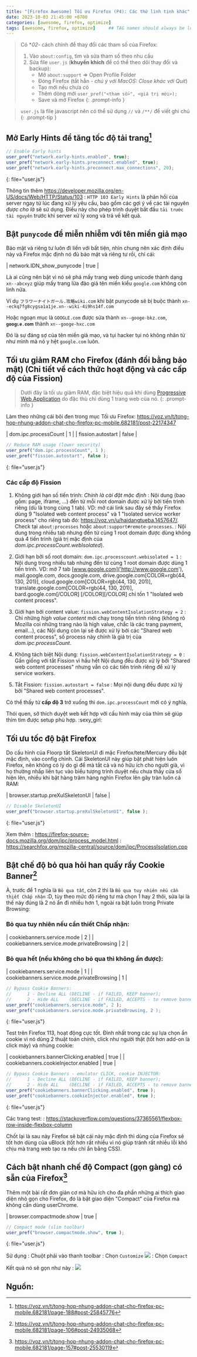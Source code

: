 ```yaml
---
title: "[Firefox Awesome] Tối ưu Firefox (P4): Các thứ linh tinh khác"
date: 2023-10-03 21:45:00 +0700
categories: [awesome, firefox, optimize]
tags: [awesome, firefox, optimize]     ## TAG names should always be lowercase
---
```

> Có **02*- cách chính để thay đổi các tham số của Firefox:
> 1. Vào `about:config`, tìm và sửa tham số theo nhu cầu
> 2. Sửa file `user.js` (**khuyến khích** để có thể theo dõi thay đổi và backup):
>       + Mở `about:support` => Open Profile Folder
>       + Đóng Firefox (tắt hẳn - _chú ý với MacOS: Close khác với Quit_)
>       + Tạo mới nếu chưa có
>       + Thêm dòng mới `user_pref("<tham số>", <giá trị mới>);`
>       + Save và mở Firefox
{: .prompt-info }

> `user.js` là file javascript nên có thể sử dụng `//` và `/**/` để viết ghi chú
{: .prompt-tip }

## Mở Early Hints để tăng tốc độ tải trang[^fn-nth-1]

```javascript
// Enable Early hints
user_pref("network.early-hints.enabled", true);
user_pref("network.early-hints.preconnect.enabled", true);
user_pref("network.early-hints.preconnect.max_connections", 20);
```
{: file="user.js"}

Thông tin thêm <https://developer.mozilla.org/en-US/docs/Web/HTTP/Status/103>
: `HTTP 103 Early Hints` là phản hồi của server ngay từ lúc đang xử lý yêu cầu, bao gồm các gợi ý về các tài nguyên _được cho là_ sẽ sử dụng. Điều này cho phép trình duyệt bắt đầu `tải trước tài nguyên` trước khi server xử lý xong và trả về kết quả.

## Bật `punycode` để miễn nhiễm với tên miền giả mạo

Bảo mật và riêng tư luôn đi liền với bất tiện, nhìn chung nên xác định điều này và Firefox mặc định nó đủ bảo mật và riêng tư rồi, chỉ cái:


| network.IDN_show_punycode | true |

Là ai cũng nên bật vì nó sẽ phá mấy trang web dùng unicode thành dạng `xn--abcxyz` giúp mấy trang lừa đảo giả tên miền kiểu `google.com` không còn linh nữa.

Ví dụ `フラワーナイトガール.攻略wiki.com` khi bật punycode sẽ bị buộc thành `xn--eckq7fg8cygsa1a1je.xn--wiki-4i9hs14f.com`

Hoặc ngoạn mục là `GOOGᒪE.com` được sửa thành `xn--googe-bkz.com`, `𝐠𝐨𝐨𝐠ʟ𝐞.𝐜𝐨𝐦` thành `xn--googe-hxc.com`

Đó là sự đáng sợ của tên miền giả mạo, và tụi hacker tụi nó không nhân từ như mình mà nó y hệt `google.com` luôn.

##  Tối ưu giảm RAM cho Firefox (đánh đổi bằng bảo mật) (Chi tiết về cách thức hoạt động và các cấp độ của Fission)

> Dưới đây là tối ưu giảm RAM, đặc biệt hiệu quả khi dùng [Progressive Web Application](https://voz.vn/t/tong-hop-nhung-addon-chat-cho-firefox-pc-mobile.682181/post-24276732) do đặc thù chỉ dùng 1 trang web của nó.
{: .prompt-info }

Làm theo những cái bôi đen trong mục Tối ưu Firefox: <https://voz.vn/t/tong-hop-nhung-addon-chat-cho-firefox-pc-mobile.682181/post-22174347>

| dom.ipc.processCount | 1 |
| fission.autostart | false |

```javascript
// Reduce RAM usage (lower security)
user_pref("dom.ipc.processCount", 1 );
user_pref("fission.autostart", false );
```
{: file="user.js"}

### Các cấp độ Fission

1. Không giới hạn số tiến trình: *Chính là cài đặt mặc định*
: Nội dung (bao gồm: page, iframe, ...) đến từ mỗi root domain được xử lý bởi tiến trình riêng (dù là trong cùng 1 tab). VD: mở cái link sau đây sẽ thấy Firefox dùng 9 "Isolated web content process" và 1 "Isolated service worker process" cho riêng tab đó: <https://voz.vn/u/haidangtueba.1457647/>. Check tại `about:processes` hoặc `about:support#remote-processes`.
: Nội dung trong nhiều tab nhưng đến từ cùng 1 root domain được dùng không quá 4 tiến trình (giá trị mặc định của *dom.ipc.processCount.webIsolated*).

2. Giới hạn bởi số root domain: `dom.ipc.processcount.webisolated = 1`
: Nội dung trong nhiều tab nhưng đến từ cùng 1 root domain được dùng 1 tiến trình. VD: mở 7 tab [www.google.com]('http://www.google.com'), mail.google.com, docs.google.com, drive.google.com[COLOR=rgb(44, 130, 201)], cloud.google.com[COLOR=rgb(44, 130, 201)], translate.google.com[COLOR=rgb(44, 130, 201)], bard.google.com[/COLOR] [/COLOR][/COLOR] chỉ tốn 1 "Isolated web content process".

3. Giới hạn bởi content value: `fission.webContentIsolationStrategy = 2`
: Chỉ những *high value content* mới chạy trong tiến trình riêng (không rõ Mozilla coi những trang nào là high value, chắc là các trang payment, email...), các Nội dung còn lại sẽ được xử lý bởi các "Shared web content process", số process này chính là giá trị của *dom.ipc.processCount*.

4. Không tách biệt Nội dung: `fission.webContentIsolationStrategy = 0`
: Gần giống với tắt Fission vì hầu hết Nội dung đều được xử lý bởi "Shared web content processes" nhưng vẫn có các tiến trình riêng để xử lý service workers.

5. Tắt Fission: `fission.autostart = false`
: Mọi nội dung đều được xử lý bởi "Shared web content processes".

Có thể thấy từ **cấp độ 3** trở xuống thì `dom.ipc.processCount` mới có ý nghĩa.

Thói quen, sở thích duyệt web kết hợp với cấu hình máy của thím sẽ giúp thím tìm được setup phù hợp. :sexy_girl:

## Tối ưu tốc độ bật Firefox

Do cấu hình của Floorp tắt SkeletonUI đi mặc Firefox/tete/Mercury đều bật mặc định, vào config chỉnh. Cái SkeletonUI này giúp bật phát hiện luôn Firefox, nên không có lý do gì để mà tắt cả và nó hữu ích cho người già, vì họ thường nhấp liên tục vào biểu tượng trình duyệt nếu chưa thấy cửa sổ hiện lên, nhiều khi bật hàng trăm hàng nghìn Firefox lên gây tràn luôn cả RAM:

| browser.startup.preXulSkeletonUI | false |

```javascript
// Disable SkeletonUI
user_pref("browser.startup.preXulSkeletonUI", false );
```
{: file="user.js"}

Xem thêm
: <https://firefox-source-docs.mozilla.org/dom/ipc/process_model.html>
: <https://searchfox.org/mozilla-central/source/dom/ipc/ProcessIsolation.cpp>

## Bật chế độ bỏ qua hỏi han quấy rầy Cookie Banner[^fn-nth-3]

À, trước để 1 nghĩa là `Bỏ qua tất`, còn 2 thì là `Bỏ qua tuy nhiên nếu cần thiết Chấp nhận` :D, tùy theo mức độ riêng tư mà chọn 1 hay 2 thôi, sửa lại là thế này đúng là 2 nó ẩn đi nhiều hơn 1, ngoài ra bật luôn trong Private Browsing:

### Bỏ qua tuy nhiên nếu cần thiết Chấp nhận:

| cookiebanners.service.mode | 2 |
| cookiebanners.service.mode.privateBrowsing | 2 |

### Bỏ qua hết (nếu không cho bỏ qua thì không ẩn được):

| cookiebanners.service.mode | 1 |
| cookiebanners.service.mode.privateBrowsing | 1 |

```javascript
// Bypass Cookie Banners: 
//      1 - Decline ALL (DECLINE - if FAILED, KEEP banner); 
//      2 - Hide ALL    (DECLINE - if FAILED, ACCEPTS - to remove banner);
user_pref("cookiebanners.service.mode", 2 );
user_pref("cookiebanners.service.mode.privateBrowsing, 2 );
```
{: file="user.js"}

Test trên Firefox 113, hoạt động cực tốt. Đỉnh nhất trong các sự lựa chọn ẩn cookie vì nó dùng 2 thuật toán chính, click như người thật (tốt hơn add-on là click máy) và nhúng cookie:

| cookiebanners.bannerClicking.enabled | true |
| cookiebanners.cookieInjector.enabled | true |

```javascript
// Bypass Cookie Banners - emulator CLICK, cookie INJECTOR: 
//      1 - Decline ALL (DECLINE - if FAILED, KEEP banner); 
//      2 - Hide ALL    (DECLINE - if FAILED, ACCEPTS - to remove banner);
user_pref("cookiebanners.bannerClicking.enabled", true );
user_pref("cookiebanners.cookieInjector.enabled", true );
```
{: file="user.js"}

Các trang test:
: <https://stackoverflow.com/questions/37365561/flexbox-row-inside-flexbox-column>

Chốt lại là sau này Firefox sẽ bật cái này mặc định thì dùng của Firefox sẽ tốt hơn dùng của uBlock (tốt hơn rất nhiều vì nó giúp tránh rất nhiều lỗi khó chịu mà trang web tạo ra nếu chỉ ẩn bằng CSS).

## Cách bật nhanh chế độ Compact (gọn gàng) có sẵn của Firefox[^fn-nth-4]

Thêm một bài rất đơn giản cơ mà hữu ích cho đa phần những ai thích giao diện nhỏ gọn cho Firefox, đó là bật giao diện "Compact" của Firefox mà không cần dùng userChrome.

| browser.compactmode.show | true |

```javascript
// Compact mode (slim toolbar)
user_pref("browser.compactmode.show", true );
```
{: file="user.js"}

Sử dụng
: Chuột phải vào thanh toolbar
: Chọn `Customize` ![](https://voz.vn/attachments/1685073662176-png.1857635/)
: Chọn `Compact`

Kết quả nó sẽ gọn như này
: ![](https://voz.vn/attachments/1685073724165-png.1857641/)



## Nguồn:
[^fn-nth-1]: <https://voz.vn/t/tong-hop-nhung-addon-chat-cho-firefox-pc-mobile.682181/page-188#post-25845776>
[^fn-nth-2]: <https://voz.vn/t/tong-hop-nhung-addon-chat-cho-firefox-pc-mobile.682181/page-194#post-25938099>
[^fn-nth-3]: <https://voz.vn/t/tong-hop-nhung-addon-chat-cho-firefox-pc-mobile.682181/page-106#post-24935068>
[^fn-nth-4]: <https://voz.vn/t/tong-hop-nhung-addon-chat-cho-firefox-pc-mobile.682181/page-157#post-25530119>